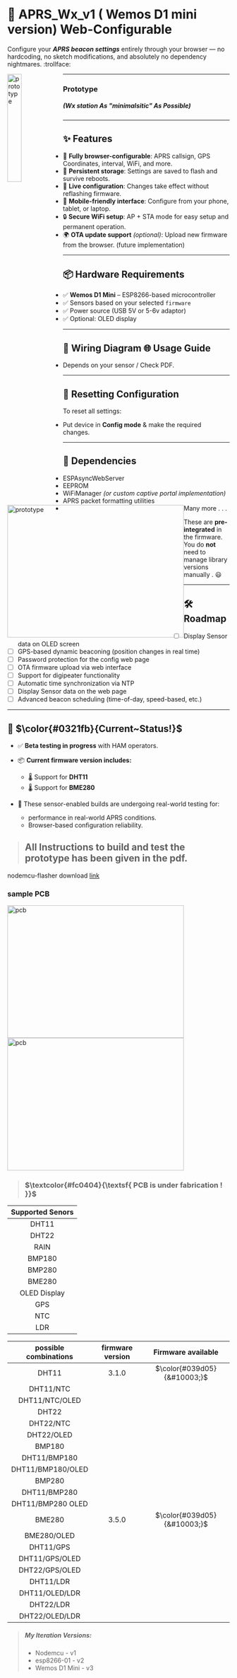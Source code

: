 # 📡  APRS_Wx_v1 ( Wemos D1 mini version) Web-Configurable

Configure your ***APRS beacon settings*** entirely through your browser — no hardcoding, no sketch modifications, and absolutely no dependency nightmares. :trollface:

<img src="https://github.com/user-attachments/assets/092c29cf-3f0c-4288-83ee-a94c555be458" alt="prototype" width=25% style="float:left"></p>

---
### Prototype
##### (Wx station As "minimalsitic" As Possible)

<img src="https://github.com/user-attachments/assets/a59915d9-7893-41ea-8c82-5707780325c4" alt="prototype" width="400" height="300" style="float:left"></p>

---

## ✨ Features
- 🔧 **Fully browser-configurable**: APRS callsign, GPS Coordinates, interval, WiFi, and more.
- 💾 **Persistent storage**: Settings are saved to flash and survive reboots.
- 🔁 **Live configuration**: Changes take effect without reflashing firmware.
- 📱 **Mobile-friendly interface**: Configure from your phone, tablet, or laptop.
- 🔒 **Secure WiFi setup**: AP + STA mode for easy setup and permanent operation.
- 🌍 **OTA update support** *(optional)*: Upload new firmware from the browser. (future implementation) 
---

## 📦 Hardware Requirements
- ✅ **Wemos D1 Mini** – ESP8266-based microcontroller
- ✅ Sensors based on your selected `firmware`
- ✅ Power source (USB 5V or 5-6v adaptor)
- ✅ Optional: OLED display
---

## 🔌 Wiring Diagram 🌐 Usage Guide
- Depends on your sensor / Check PDF.
---

## 🔁 Resetting Configuration
To reset all settings:
- Put device in **Config mode** & make the required changes.
---

## 🔧 Dependencies
- ESPAsyncWebServer
- EEPROM
- WiFiManager *(or custom captive portal implementation)*
- APRS packet formatting utilities
- Many more . . .

These are **pre-integrated** in the firmware. You do **not** need to manage library versions manually . :smiley:

---

## 🛠️ Roadmap
- [ ]  Display Sensor data on OLED screen
- [ ] GPS-based dynamic beaconing (position changes in real time)
- [ ] Password protection for the config web page
- [ ] OTA firmware upload via web interface
- [ ] Support for digipeater functionality
- [ ] Automatic time synchronization via NTP
- [ ] Display Sensor data on the web page
- [ ] Advanced beacon scheduling (time-of-day, speed-based, etc.)
---

## 🔬 $\color{#0321fb}{Current~Status!}$
- ✅ **Beta testing in progress** with HAM operators.
 
- 📦 **Current firmware version includes:**
   - 🌡️ Support for **DHT11**
   - 🌡️ Support for **BME280**
- 🧪 These sensor-enabled builds are undergoing real-world testing for:
   - performance in real-world APRS conditions.
   - Browser-based configuration reliability.

> ## All Instructions to build and test the prototype has been given in the pdf.
 
nodemcu-flasher download <a href="https://drive.google.com/drive/folders/1Jr-8lz06fxJDTsEEtfGwZtn3OogKy-7V?usp=sharing">link</a>


### sample PCB
<img src="https://github.com/user-attachments/assets/ab9ebb3e-4a45-4d9a-bdc4-5515c6a56e17" alt="pcb" width="400" height="300" style="float:middle">
      <img src="https://github.com/user-attachments/assets/3069b352-b3dd-4e21-9c63-c1d386fa0aac" alt="pcb" width="400" height="300" style="float:middle">

> ### $\textcolor{#fc0404}{\textsf{  PCB is under fabrication ! }}$


| Supported Senors |
| :---: | 
| DHT11 | 
| DHT22 |
| RAIN   |
| BMP180  |
| BMP280  |
| BME280  |
| OLED Display  |
| GPS  |
| NTC  |
| LDR  |

| possible combinations | firmware version | Firmware available |
| :---:  |     :---:        | :---:              |
| DHT11   | 3.1.0 | $\color{#039d05}{&#10003;}$  |	
| DHT11/NTC |	
| DHT11/NTC/OLED  |
| DHT22  |		
| DHT22/NTC |	
| DHT22/OLED  |	
| BMP180  | 		
| DHT11/BMP180  |	
| DHT11/BMP180/OLED  |
| BMP280  | 		
| DHT11/BMP280  |	
| DHT11/BMP280	OLED  |
| BME280  | 	 3.5.0 | $\color{#039d05}{&#10003;}$  |	
| BME280/OLED  |	
| DHT11/GPS |	
| DHT11/GPS/OLED  |
| DHT22/GPS/OLED  |
| DHT11/LDR |	
| DHT11/OLED/LDR  |
| DHT22/LDR  |	
| DHT22/OLED/LDR  |






 > ##### My Iteration Versions:
 > - Nodemcu - v1
 > - esp8266-01 - v2
 > - Wemos D1 Mini - v3





<!-- 
 [ ] for pending items and [x] for completed ones.
-->

<!-- 
## 🧰 Development / Custom Builds

Want to build your own version?

```bash
# Clone the project
git clone https://github.com/yourusername/APRS-WebConfig-D1Mini.git
cd APRS-WebConfig-D1Mini

# Open in Arduino IDE or PlatformIO
# Modify src/main.cpp as needed
---
-->

<!--

cheat sheet
https://gist.github.com/rxaviers/7360908

https://github.com/adam-p/markdown-here/wiki/Markdown-Cheatsheet

$\color{#FF0000}{Current~Status!}$

#### $\textcolor{blue}{\textsf{Color didint work .}}$
-->
